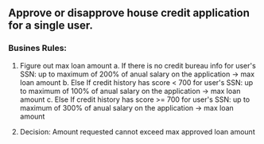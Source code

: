 ## Approve or disapprove house credit application for a single user.

### Busines Rules:
1. Figure out max loan amount
	a. If there is no credit bureau info for user's SSN:
		up to maximum of 200% of anual salary on the application -> max loan amount
	b. Else If credit history has score < 700 for user's SSN:
		up to maximum of 100% of anual salary on the application -> max loan amount
	c. Else If credit history has score >= 700 for user's SSN:
		up to maximum of 300% of anual salary on the application -> max loan amount

2. Decision: Amount requested cannot exceed max approved loan amount
